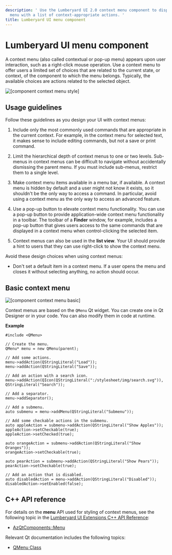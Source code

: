 ```yaml
---
description: ' Use the Lumberyard UI 2.0 context menu component to display a popup
  menu with a list of context-appropriate actions. '
title: Lumberyard UI menu component
---
```

# Lumberyard UI menu component<a name="uidev-context-menu-component"></a>

A context menu \(also called contextual or pop\-up menu\) appears upon user interaction, such as a right\-click mouse operation\. Use a context menu to offer users a limited set of choices that are related to the current state, or context, of the component to which the menu belongs\. Typically, the available choices are actions related to the selected object\.

![\[component context menu style\]](/images/tools-ui/component-context-menu-style.png)

## Usage guidelines<a name="context-menu-usage"></a>

Follow these guidelines as you design your UI with context menus:

1.  Include only the most commonly used commands that are appropriate in the current context\. For example, in the context menu for selected text, it makes sense to include editing commands, but not a save or print command\. 

1.  Limit the hierarchical depth of context menus to one or two levels\. Sub\-menus in context menus can be difficult to navigate without accidentally dismissing the parent menu\. If you must include sub\-menus, restrict them to a single level\. 

1.  Make context menu items available in a menu bar, if available\. A context menu is hidden by default and a user might not know it exists, so it shouldn't be the only way to access a command\. In particular, avoid using a context menu as the only way to access an advanced feature\. 

1.  Use a pop\-up button to elevate context menu functionality\. You can use a pop\-up button to provide application\-wide context menu functionality in a toolbar\. The toolbar of a **Finder** window, for example, includes a pop\-up button that gives users access to the same commands that are displayed in a context menu when control\-clicking the selected item\. 

1.  Context menus can also be used in the **list view**\. Your UI should provide a hint to users that they can use right\-click to show the context menu\. 

Avoid these design choices when using context menus:
+ Don't set a default item in a context menu\. If a user opens the menu and closes it without selecting anything, no action should occur\.

## Basic context menu<a name="context-menu-basic"></a>

![\[component context menu basic\]](/images/tools-ui/component-context-menu-basic.png)

Context menus are based on the `QMenu` Qt widget\. You can create one in Qt Designer or in your code\. You can also modify them in code at runtime\.

 **Example** 

```
#include <QMenu>

// Create the menu.
QMenu* menu = new QMenu(parent);

// Add some actions.
menu->addAction(QStringLiteral("Load"));
menu->addAction(QStringLiteral("Save"));

// Add an action with a search icon.
menu->addAction(QIcon(QStringLiteral(":/stylesheet/img/search.svg")), QStringLiteral("Search"));

// Add a separator.
menu->addSeparator();

// Add a submenu.
auto submenu = menu->addMenu(QStringLiteral("Submenu"));

// Add some checkable actions in the submenu.
auto appleAction = submenu->addAction(QStringLiteral("Show Apples"));
appleAction->setCheckable(true);
appleAction->setChecked(true);

auto orangeAction = submenu->addAction(QStringLiteral("Show Oranges"));
orangeAction->setCheckable(true);

auto pearAction = submenu->addAction(QStringLiteral("Show Pears"));
pearAction->setCheckable(true);

// Add an action that is disabled.
auto disabledAction = menu->addAction(QStringLiteral("Disabled"));
disabledAction->setEnabled(false);
```

## C\+\+ API reference<a name="context-menu-api-ref"></a>

For details on the **menu** API used for styling of context menus, see the following topic in the [Lumberyard UI Extensions C\+\+ API Reference](https://d3bqhfbip4ze4a.cloudfront.net/api/ui/namespace_az_qt_components.html):
+  [AzQtComponents::Menu](https://d3bqhfbip4ze4a.cloudfront.net/api/ui/class_az_qt_components_1_1_menu.html) 

Relevant Qt documentation includes the following topics:
+  [QMenu Class](https://doc.qt.io/qt-5/qmenu.html) 

